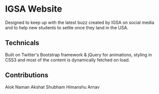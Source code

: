 # IGSA Website

Designed to keep up with the latest buzz created by IGSA on social media and to help new students to settle once they land in the USA.

## Technicals

Built on Twitter's Bootstrap framework & jQuery for animations, styling in CSS3 and most of the content is dynamically fetched on load.

## Contributions
Alok
Naman
Akshat
Shubham
Himanshu
Arnav
